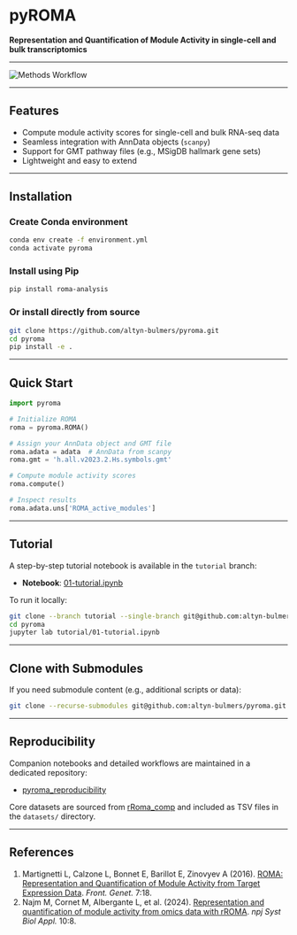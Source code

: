 # pyROMA

**Representation and Quantification of Module Activity in single-cell and bulk transcriptomics**

---

![Methods Workflow](Methods.png)

---

## Features

* Compute module activity scores for single-cell and bulk RNA-seq data
* Seamless integration with AnnData objects (`scanpy`)
* Support for GMT pathway files (e.g., MSigDB hallmark gene sets)
* Lightweight and easy to extend

---

## Installation

### Create Conda environment

```bash
conda env create -f environment.yml
conda activate pyroma
```

### Install using Pip

```bash
pip install roma-analysis
```

### Or install directly from source

```bash
git clone https://github.com/altyn-bulmers/pyroma.git
cd pyroma
pip install -e .
```

---

## Quick Start

```python
import pyroma

# Initialize ROMA
roma = pyroma.ROMA()

# Assign your AnnData object and GMT file
roma.adata = adata  # AnnData from scanpy
roma.gmt = 'h.all.v2023.2.Hs.symbols.gmt'

# Compute module activity scores
roma.compute()

# Inspect results
roma.adata.uns['ROMA_active_modules']
```

---

## Tutorial

A step-by-step tutorial notebook is available in the `tutorial` branch:

* **Notebook**: [01-tutorial.ipynb](https://github.com/altyn-bulmers/pyroma/blob/tutorial/01-tutorial.ipynb)

To run it locally:

```bash
git clone --branch tutorial --single-branch git@github.com:altyn-bulmers/pyroma.git
cd pyroma
jupyter lab tutorial/01-tutorial.ipynb
```

---

## Clone with Submodules

If you need submodule content (e.g., additional scripts or data):

```bash
git clone --recurse-submodules git@github.com:altyn-bulmers/pyroma.git
```

---

## Reproducibility

Companion notebooks and detailed workflows are maintained in a dedicated repository:

* [pyroma\_reproducibility](https://github.com/altyn-bulmers/pyroma_reproducibility)

Core datasets are sourced from [rRoma\_comp](https://github.com/sysbio-curie/rRoma_comp) and included as TSV files in the `datasets/` directory.

---

## References

1. Martignetti L, Calzone L, Bonnet E, Barillot E, Zinovyev A (2016). [ROMA: Representation and Quantification of Module Activity from Target Expression Data](https://doi.org/10.3389/fgene.2016.00018). *Front. Genet.* 7:18.
2. Najm M, Cornet M, Albergante L, et al. (2024). [Representation and quantification of module activity from omics data with rROMA](https://doi.org/10.1038/s41540-024-00331-x). *npj Syst Biol Appl.* 10:8.

